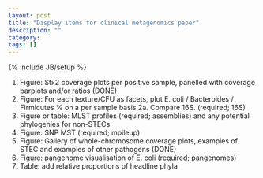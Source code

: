 ```yaml
---
layout: post
title: "Display items for clinical metagenomics paper"
description: ""
category: 
tags: []
---
```

{% include JB/setup %}

1.	Figure: Stx2 coverage plots per positive sample, panelled with coverage barplots and/or ratios (DONE)
2.	Figure: For each texture/CFU as facets, plot E. coli / Bacteroides / Firmicutes % on a per sample basis
2a.	Compare 16S. (required; 16S)
3.	Figure or table: MLST profiles (required; assemblies) and any potential phylogenies for non-STECs
4.	Figure: SNP MST (required; mpileup)
5.	Figure: Gallery of whole-chromosome coverage plots, examples of STEC and examples of other pathogens (DONE)
6.	Figure: pangenome visualisation of E. coli (required; pangenomes)
7.	Table: add relative proportions of headline phyla
